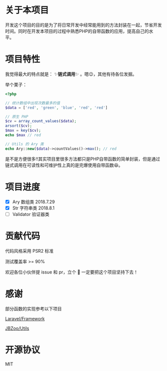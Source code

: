 # 关于本项目

开发这个项目的目的是为了将日常开发中经常能用到的方法封装在一起，节省开发时间。同时在开发本项目的过程中熟悉PHP的自带函数的应用，提高自己的水平。

# 项目特性

我觉得最大的特点就是： :sparkles:**链式调用**:sparkles: 。嗯:wink:，其他有待各位发掘。

举个栗子：

``` php
<?php

// 统计数组中出现次数最多的值
$data = ['red', 'green', 'blue', 'red', 'red']

// 原生 PHP
$cv = array_count_values($data);
arsort($cv);
$max = key($cv);
echo $max // red

// Utils 的 Ary 类
echo Ary::new($data)->countValues()->max(); // red

```

是不是方便很多:bangbang:其实项目里很多方法都只是PHP自带函数的简单封装，但是通过链式调用在可读性和可维护性上真的是完爆使用自带函数:laughing:。

# 项目进度

- [x] Ary 数组类 2018.7.29
- [x] Str 字符串类 2018.8.1
- [ ] Validator 验证器类

# 贡献代码

代码风格采用 PSR2 标准

测试覆盖率 >= 90%

欢迎各位小伙伴提 issue 和 pr，立个 :triangular_flag_on_post: 一定要把这个项目坚持下去！

# 感谢

部分函数的实现参考以下项目

[Laravel/Framework](https://github.com/laravel/framework)

[JBZoo/Utils](https://github.com/JBZoo/Utils)

# 开源协议

MIT
